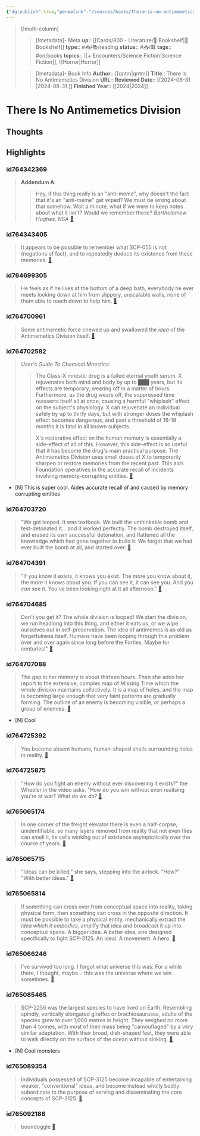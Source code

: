 ```yaml
---
{"dg-publish":true,"permalink":"/sources/books/there-is-no-antimemetics-division/"}
---
```


> [!multi-column]
>
>> [!metadata]- Meta
>> **up**:: [[Cards/800 - Literature/📗 Bookshelf\|📗 Bookshelf]]
>> **type**:: #📥/📚/reading 
>> **status**:: #📥/🟥 
>> **tags**:: #on/books
>> **topics**:: [[+ Encounters/Science Fiction\|Science Fiction]], [[Horror\|Horror]]
>
>> [!metadata]- Book Info
>> **Author**:: [[qntm\|qntm]]
>> **Title**:: There Is No Antimemetics Division
>> **URL**::
>> **Reviewed Date**:: [[2024-08-31 \|2024-08-31 ]]
>> **Finished Year**:: [[2024\|2024]]

# There Is No Antimemetics Division

## Thoughts

## Highlights
### id764342369

> **Addendum A**:
> > Hey, if this thing really is an "anti-meme", why doesn't the fact that it's an "anti-meme" get wiped? We must be wrong about that somehow. Wait a minute, what if we were to keep notes about what it isn't? Would we remember those? *Bartholomew Hughes, NSA* <span class='highlight-link'>[🔗](https://read.readwise.io/read/01j6bdhhbknj372fd8tfawq73p)</span>

### id764343405

> It appears to be possible to remember what SCP-055 is not (negations of fact), and to repeatedly deduce its existence from these memories. <span class='highlight-link'>[🔗](https://read.readwise.io/read/01j6bdr04n5e7cc41f80xfybhj)</span>

### id764699305

> He feels as if he lives at the bottom of a deep bath, everybody he ever meets looking down at him from slippery, unscalable walls, none of them able to reach down to help him. <span class='highlight-link'>[🔗](https://read.readwise.io/read/01j6dtdw8a84vv5qraeba7swef)</span>

### id764700961

> Some antimemetic force chewed up and swallowed the *idea* of the Antimemetics Division itself. <span class='highlight-link'>[🔗](https://read.readwise.io/read/01j6dv3qss2qyv5hvk7vshba3p)</span>

### id764702582

> *User's Guide To Chemical Mnestics*:
> > The Class-X mnestic drug is a failed eternal youth serum. X rejuvenates both mind and body by up to ███ years, but its effects are temporary, wearing off in a matter of hours. Furthermore, as the drug wears off, the suppressed time reasserts itself all at once, causing a harmful "whiplash" effect on the subject's physiology. X can rejuvenate an individual safely by up to thirty days, but with stronger doses the whiplash effect becomes dangerous, and past a threshold of 16-18 months it is fatal in all known subjects.
> > 
> > X's restorative effect on the human memory is essentially a side-effect of all of this. However, this side-effect is so useful that it has become the drug's main practical purpose. The Antimemetics Division uses small doses of X to temporarily sharpen or restore memories from the recent past. This aids Foundation operatives in the accurate recall of incidents involving memory-corrupting entities. <span class='highlight-link'>[🔗](https://read.readwise.io/read/01j6dv88m6tnm7m49vrtj4kjpy)</span>

- [N] This is super cool. Aides accurate recall of and caused by memory corrupting entities 

### id764703720

> "We got looped. It was textbook. We built the unthinkable bomb and test-detonated it... and it worked perfectly. The bomb destroyed itself, and erased its own successful detonation, and flattened all the knowledge which had gone together to build it. We forgot that we had ever built the bomb at all, and started over. <span class='highlight-link'>[🔗](https://read.readwise.io/read/01j6dvg9drthw6yp43w78nt359)</span>

### id764704391

> "If you know it exists, it knows you exist. The more you know about it, the more it knows about you. If you can see it, it can see you. And you *can* see it. You've been looking right at it all afternoon." <span class='highlight-link'>[🔗](https://read.readwise.io/read/01j6dvt81bqeqrsfbm7kzv9bzq)</span>

### id764704685

> Don't you get it? The whole division is looped! We start the division, we run headlong into this thing, and either it eats us, or we wipe ourselves out in self-preservation. The idea of antimemes is as old as forgetfulness itself. Humans have been looping through this problem over and over again since long before the Forties. Maybe for centuries!" <span class='highlight-link'>[🔗](https://read.readwise.io/read/01j6dvyc42j9zzkac04h9myw5b)</span>

### id764707088

> The gap in her memory is about thirteen hours.
> Then she adds her report to the extensive, complex map of Missing Time which the whole division maintains collectively. It is a map of holes, and the map is becoming large enough that very faint patterns are gradually forming. The outline of an enemy is becoming visible, or perhaps a group of enemies. <span class='highlight-link'>[🔗](https://read.readwise.io/read/01j6dw98h0bxkp8de2sy0vgar6)</span>

- [N] Cool

### id764725392

> You become absent humans, human-shaped shells surrounding holes in reality. <span class='highlight-link'>[🔗](https://read.readwise.io/read/01j6dzbqkmbh364kndd5z8e460)</span>

### id764725875

> "How do you fight an enemy without ever discovering it exists?" the Wheeler in the video asks. "How do you win without even realising you're at war? What do we *do*? <span class='highlight-link'>[🔗](https://read.readwise.io/read/01j6dzj151cxqph5cv625y2aaq)</span>

### id765065174

> In one corner of the freight elevator there is even a half-corpse, unidentifiable, so many layers removed from reality that not even flies can smell it, its cells winking out of existence asymptotically over the course of years. <span class='highlight-link'>[🔗](https://read.readwise.io/read/01j6gakf6bnh95syf5sabspf7t)</span>

### id765065715

> "Ideas can be killed," she says, stepping into the airlock.
> "How?"
> "With better ideas." <span class='highlight-link'>[🔗](https://read.readwise.io/read/01j6gavssdpyjebq1z4h96e884)</span>

### id765065814

> If something can cross over from conceptual space into reality, taking physical form, then something can cross in the opposite direction. It must be possible to take a physical entity, mechanically extract the *idea which it embodies*, amplify that idea and broadcast it up into conceptual space. A bigger idea. A better idea, one designed specifically to fight SCP-3125.
> An ideal. A movement. A hero. <span class='highlight-link'>[🔗](https://read.readwise.io/read/01j6gaxcpsy597vj18y6msscrw)</span>

### id765066246

> I've survived too long. I forgot what universe this was. For a while there, I thought, maybe... this was the universe where we win sometimes. <span class='highlight-link'>[🔗](https://read.readwise.io/read/01j6gb535yx2z9a9frh66d99b3)</span>

### id765085465

> SCP-2256 was the largest species to have lived on Earth. Resembling spindly, vertically elongated giraffes or brachiosauruses, adults of the species grew to over 1,000 metres in height. They weighed no more than 4 tonnes, with most of their mass being "camouflaged" by a very similar adaptation. With their broad, dish-shaped feet, they were able to walk directly on the surface of the ocean without sinking. <span class='highlight-link'>[🔗](https://read.readwise.io/read/01j6gjgj3rn22b0gfkjmw80vj2)</span>

- [N] Cool monsters

### id765089354

> Individuals possessed of SCP-3125 become incapable of entertaining weaker, "conventional" ideas, and become instead wholly bodily subordinate to the purpose of serving and disseminating the core concepts of SCP-3125. <span class='highlight-link'>[🔗](https://read.readwise.io/read/01j6gk5nw69wnk0ppbh8q00drw)</span>

### id765092186

> boondoggle <span class='highlight-link'>[🔗](https://read.readwise.io/read/01j6gkr4dz7kdg2sg88vhhnaqb)</span>
